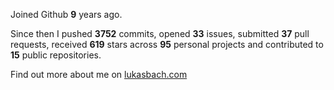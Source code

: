 Joined Github **9** years ago.

Since then I pushed **3752** commits, opened **33** issues, submitted **37** pull requests, received **619** stars across **95** personal projects and contributed to **15** public repositories.

Find out more about me on [lukasbach.com](https://lukasbach.com)
